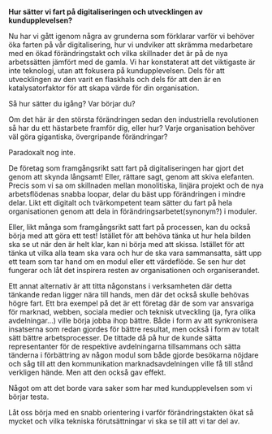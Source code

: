 **Hur sätter vi fart på digitaliseringen och utvecklingen av kundupplevelsen?** 

Nu har vi gått igenom några av grunderna som förklarar varför vi behöver öka farten på vår digitalisering, hur vi undviker att skrämma medarbetare med en ökad förändringstakt och vilka skillnader det är på de nya arbetssätten jämfört med de gamla. Vi har konstaterat att det viktigaste är inte teknologi, utan att fokusera på kundupplevelsen. Dels för att utvecklingen av den varit en flaskhals och dels för att den är en katalysatorfaktor för att skapa värde för din organisation. 

Så hur sätter du igång? Var börjar du? 

Om det här är den största förändringen sedan den industriella revolutionen så har du ett hästarbete framför dig, eller hur? Varje organisation behöver väl göra gigantiska, övergripande förändringar? 

Paradoxalt nog inte. 

De företag som framgångsrikt satt fart på digitaliseringen har gjort det genom att skynda långsamt! Eller, rättare sagt, genom att skiva elefanten. Precis som vi sa om skillnaden mellan monolitiska, linjära projekt och de nya arbetsflödenas snabba loopar, delar du bäst upp förändringen i mindre delar. Likt ett digitalt och tvärkompetent team sätter du fart på hela organisationen genom att dela in förändringsarbetet(synonym?) i moduler. 

Eller, likt många som framgångsrikt satt fart på processen, kan du också börja med att göra ett test! Istället för att behöva tänka ut hur hela bilden ska se ut när den är helt klar, kan ni börja med att skissa. Istället för att tänka ut vilka alla team ska vara och hur de ska vara sammansatta, sätt upp ett team som tar hand om en modul eller ett värdeflöde. Se sen hur det fungerar och låt det inspirera resten av organisationen och organiserandet. 

Ett annat alternativ är att titta någonstans i verksamheten där detta tänkande redan ligger nära till hands, men där det också skulle behövas högre fart. Ett bra exempel på det är ett företag där de som var ansvariga för marknad, webben, sociala medier och teknisk utveckling (ja, fyra olika avdelningar...) ville börja jobba ihop bättre. Både i form av att synkronisera insatserna som redan gjordes för bättre resultat, men också i form av totalt sätt bättre arbetsprocesser. De tittade då på hur de kunde sätta representanter för de respektive avdelningarna tillsammans och sätta tänderna i förbättring av någon modul som både gjorde besökarna nöjdare och såg till att den kommunikation marknadsavdelningen ville få till stånd verkligen hände. Men att den också gav effekt. 

Något om att det borde vara saker som har med kundupplevelsen som vi börjar testa.

Låt oss börja med en snabb orientering i varför förändringstakten ökat så mycket och vilka tekniska förutsättningar vi ska se till att vi tar del av. 
